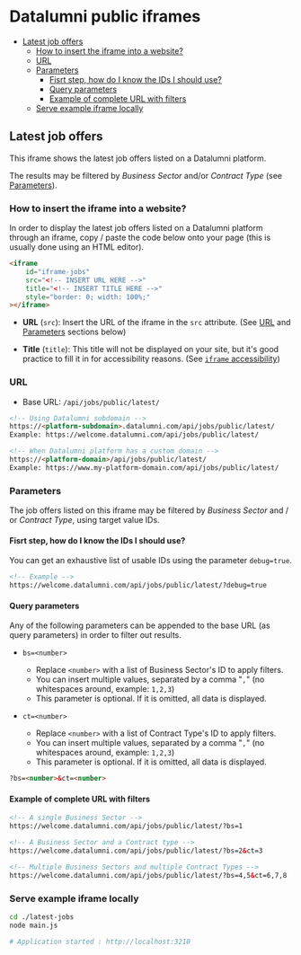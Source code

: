# Datalumni public iframes

<!-- TOC -->
- [Latest job offers](#latest-job-offers)
    - [How to insert the iframe into a website?](#how-to-insert-the-iframe-into-a-website)
    - [URL](#url)
    - [Parameters](#parameters)
        - [Fisrt step, how do I know the IDs I should use?](#fisrt-step-how-do-i-know-the-ids-i-should-use)
        - [Query parameters](#query-parameters)
        - [Example of complete URL with filters](#example-of-complete-url-with-filters)
    - [Serve example iframe locally](#serve-example-iframe-locally)
<!-- /TOC -->

## Latest job offers

This iframe shows the latest job offers listed on a Datalumni platform.

The results may be filtered by *Business Sector* and/or *Contract Type* (see [Parameters](#parameters)).

### How to insert the iframe into a website?

In order to display the latest job offers listed on a Datalumni platform through an iframe, copy / paste the code below onto your page (this is usually done using an HTML editor).

```html
<iframe
    id="iframe-jobs"
    src="<!-- INSERT URL HERE -->"
    title="<!-- INSERT TITLE HERE -->"
    style="border: 0; width: 100%;"
></iframe>
```

- **URL** (`src`): Insert the URL of the iframe in the `src` attribute. (See [URL](#url) and [Parameters](#parameters) sections below)

- **Title** (`title`): This title will not be displayed on your site, but it's good practice to fill it in for accessibility reasons. (See [`iframe` accessibility](https://developer.mozilla.org/en-US/docs/Web/HTML/Element/iframe#accessibility_concerns))

### URL

- Base URL: `/api/jobs/public/latest/`

```html
<!-- Using Datalumni subdomain -->
https://<platform-subdomain>.datalumni.com/api/jobs/public/latest/
Example: https://welcome.datalumni.com/api/jobs/public/latest/

<!-- When Datalumni platform has a custom domain -->
https://<platform-domain>/api/jobs/public/latest/
Example: https://www.my-platform-domain.com/api/jobs/public/latest/
```

### Parameters

The job offers listed on this iframe may be filtered by *Business Sector* and / or *Contract Type*, using target value IDs.

#### Fisrt step, how do I know the IDs I should use?

You can get an exhaustive list of usable IDs using the parameter `debug=true`.

```html
<!-- Example -->
https://welcome.datalumni.com/api/jobs/public/latest/?debug=true
```

#### Query parameters

Any of the following parameters can be appended to the base URL (as query parameters) in order to filter out results.

- `bs=<number>`
    - Replace `<number>` with a list of Business Sector's ID to apply filters.
    - You can insert multiple values, separated by a comma "`,`" (no whitespaces around, example: `1,2,3`)
    - This parameter is optional. If it is omitted, all data is displayed.

- `ct=<number>`
    - Replace `<number>` with a list of Contract Type's ID to apply filters.
    - You can insert multiple values, separated by a comma "`,`" (no whitespaces around, example: `1,2,3`)
    - This parameter is optional. If it is omitted, all data is displayed.

```html
?bs=<number>&ct=<number>
```

#### Example of complete URL with filters

```html
<!-- A single Business Sector -->
https://welcome.datalumni.com/api/jobs/public/latest/?bs=1

<!-- A Business Sector and a Contract type -->
https://welcome.datalumni.com/api/jobs/public/latest/?bs=2&ct=3

<!-- Multiple Business Sectors and multiple Contract Types -->
https://welcome.datalumni.com/api/jobs/public/latest/?bs=4,5&ct=6,7,8
```

### Serve example iframe locally

```sh
cd ./latest-jobs
node main.js

# Application started : http://localhost:3210
```
